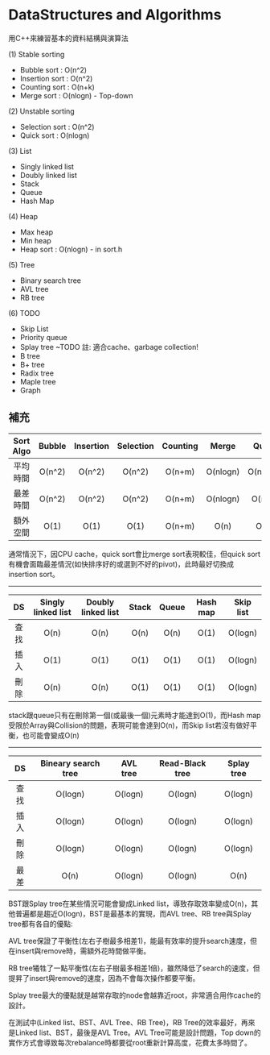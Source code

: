 # DataStructures and Algorithms

用C++來練習基本的資料結構與演算法

(1) Stable sorting
- Bubble sort : O(n^2)
- Insertion sort : O(n^2)
- Counting sort : O(n+k)
- Merge sort : O(nlogn) - Top-down

(2) Unstable sorting
- Selection sort : O(n^2)
- Quick sort : O(nlogn)

(3) List
- Singly linked list
- Doubly linked list
- Stack
- Queue
- Hash Map
  
(4) Heap
- Max heap
- Min heap
- Heap sort : O(nlogn) - in sort.h

(5) Tree
- Binary search tree
- AVL tree
- RB tree

(6) TODO
- Skip List
- Priority queue
- Splay tree ~TODO 註: 適合cache、garbage collection!
- B tree
- B+ tree
- Radix tree
- Maple tree
- Graph

## 補充

| Sort Algo | Bubble | Insertion | Selection | Counting | Merge  | Quick  | Heap |
|:--:|:--:|:--:|:--:|:--:|:--:|:--:|:--:|
| 平均時間  | O(n^2)  | O(n^2)  | O(n^2)  | O(n+m)  | O(nlogn)  | O(nlogn)  | O(nlogn) |
| 最差時間  | O(n^2)  | O(n^2)  | O(n^2)  | O(n+m)  | O(nlogn)  | O(n^2)  | O(nlogn) |
| 額外空間  | O(1)    | O(1)    | O(1)    | O(n+m)  | O(n)      | O(1)  | O(1)     |

通常情況下，因CPU cache，quick sort會比merge sort表現較佳，但quick sort有機會面臨最差情況(如快排序好的或選到不好的pivot)，此時最好切換成insertion sort。

---

| DS | Singly linked list | Doubly linked list | Stack | Queue | Hash map  | Skip list |
|:--:|:--:|:--:|:--:|:--:|:--:|:--:|
| 查找  | O(n)  | O(n)  | O(n)  | O(n)  | O(1)  | O(logn)  | 
| 插入  | O(1)  | O(1)  | O(1)  | O(1)  | O(1)  | O(logn)  | 
| 刪除  | O(n)    | O(n)    | O(1)    | O(1)  | O(1)      | O(logn)  | 

stack跟queue只有在刪除第一個(或最後一個)元素時才能達到O(1)，而Hash map受限於Array與Collision的問題，表現可能會達到O(n)，而Skip list若沒有做好平衡，也可能會變成O(n)

---

| DS | Bineary search tree | AVL tree | Read-Black tree | Splay tree |
|:--:|:--:|:--:|:--:|:--:|
| 查找  | O(logn)  | O(logn)  | O(logn)  | O(logn)  |
| 插入  | O(logn)  | O(logn)  | O(logn)  | O(logn)  |
| 刪除  | O(logn)  | O(logn)  | O(logn)  | O(logn)  |
| 最差  | O(n)  | O(logn)  | O(logn)  | O(n)  |

BST跟Splay tree在某些情況可能會變成Linked list，導致存取效率變成O(n)，其他普遍都是趨近O(logn)，BST是最基本的實現，而AVL tree、RB tree與Splay tree都有各自的優點:

AVL tree保證了平衡性(左右子樹最多相差1)，能最有效率的提升search速度，但在insert與remove時，需額外花時間做平衡。

RB tree犧牲了一點平衡性(左右子樹最多相差1倍)，雖然降低了search的速度，但提昇了insert與remove的速度，因為不會每次操作都要平衡。

Splay tree最大的優點就是越常存取的node會越靠近root，非常適合用作cache的設計。

在測試中(Linked list、BST、AVL Tree、RB Tree)，RB Tree的效率最好，再來是Linked list、BST，最後是AVL Tree。AVL Tree可能是設計問題，Top down的實作方式會導致每次rebalance時都要從root重新計算高度，花費太多時間了。
